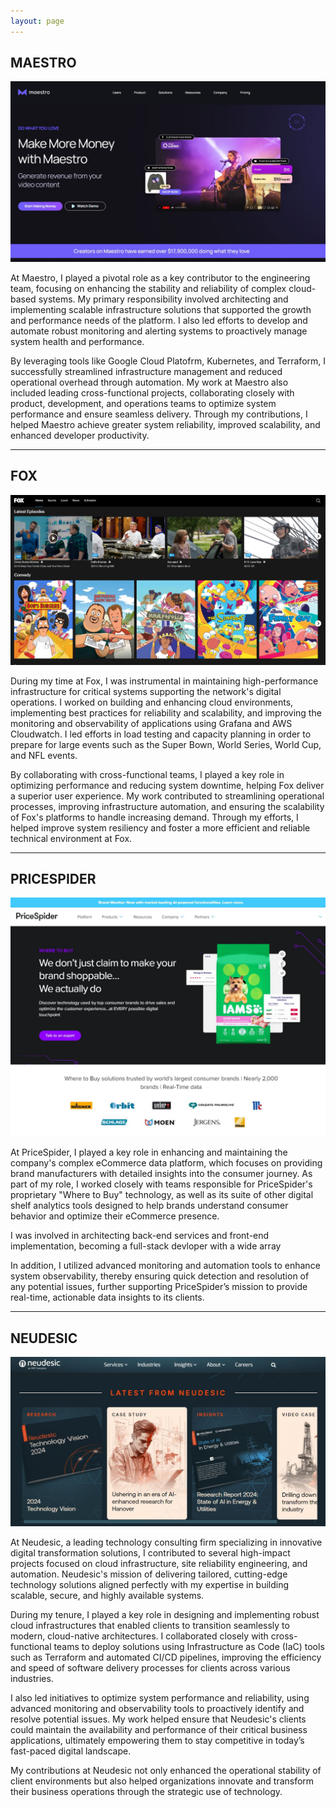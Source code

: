 ```yaml
---
layout: page
---
```


## MAESTRO

![Maestro Screen](https://raw.githubusercontent.com/ReverendHill/hillspace.github.io/refs/heads/main/static/img/maestro2.JPG)

At Maestro, I played a pivotal role as a key contributor to the engineering team, focusing on enhancing the stability and reliability of complex cloud-based systems. My primary responsibility involved architecting and implementing scalable infrastructure solutions that supported the growth and performance needs of the platform. I also led efforts to develop and automate robust monitoring and alerting systems to proactively manage system health and performance.

By leveraging tools like Google Cloud Platofrm, Kubernetes, and Terraform, I successfully streamlined infrastructure management and reduced operational overhead through automation. My work at Maestro also included leading cross-functional projects, collaborating closely with product, development, and operations teams to optimize system performance and ensure seamless delivery. Through my contributions, I helped Maestro achieve greater system reliability, improved scalability, and enhanced developer productivity.

---

## FOX

![Fox Screen](https://raw.githubusercontent.com/ReverendHill/hillspace.github.io/refs/heads/main/static/img/fox2.JPG)

During my time at Fox, I was instrumental in maintaining high-performance infrastructure for critical systems supporting the network's digital operations. I worked on building and enhancing cloud environments, implementing best practices for reliability and scalability, and improving the monitoring and observability of applications using Grafana and AWS Cloudwatch. I led efforts in load testing and capacity planning in order to prepare for large events such as the Super Bown, World Series, World Cup, and NFL events. 

By collaborating with cross-functional teams, I played a key role in optimizing performance and reducing system downtime, helping Fox deliver a superior user experience. My work contributed to streamlining operational processes, improving infrastructure automation, and ensuring the scalability of Fox's platforms to handle increasing demand. Through my efforts, I helped improve system resiliency and foster a more efficient and reliable technical environment at Fox.

---

## PRICESPIDER

![Pricespider Screen](https://raw.githubusercontent.com/ReverendHill/hillspace.github.io/refs/heads/main/static/img/pricespider2.JPG)

At PriceSpider, I played a key role in enhancing and maintaining the company's complex eCommerce data platform, which focuses on providing brand manufacturers with detailed insights into the consumer journey. As part of my role, I worked closely with teams responsible for PriceSpider's proprietary "Where to Buy" technology, as well as its suite of other digital shelf analytics tools designed to help brands understand consumer behavior and optimize their eCommerce presence.

I was involved in architecting back-end services and front-end implementation, becoming a full-stack devloper with a wide array 

In addition, I utilized advanced monitoring and automation tools to enhance system observability, thereby ensuring quick detection and resolution of any potential issues, further supporting PriceSpider’s mission to provide real-time, actionable data insights to its clients.

---

## NEUDESIC

![Neudesic Screen](https://raw.githubusercontent.com/ReverendHill/hillspace.github.io/refs/heads/main/static/img/neudesic1.JPG)

At Neudesic, a leading technology consulting firm specializing in innovative digital transformation solutions, I contributed to several high-impact projects focused on cloud infrastructure, site reliability engineering, and automation. Neudesic's mission of delivering tailored, cutting-edge technology solutions aligned perfectly with my expertise in building scalable, secure, and highly available systems.

During my tenure, I played a key role in designing and implementing robust cloud infrastructures that enabled clients to transition seamlessly to modern, cloud-native architectures. I collaborated closely with cross-functional teams to deploy solutions using Infrastructure as Code (IaC) tools such as Terraform and automated CI/CD pipelines, improving the efficiency and speed of software delivery processes for clients across various industries.

I also led initiatives to optimize system performance and reliability, using advanced monitoring and observability tools to proactively identify and resolve potential issues. My work helped ensure that Neudesic's clients could maintain the availability and performance of their critical business applications, ultimately empowering them to stay competitive in today’s fast-paced digital landscape.

My contributions at Neudesic not only enhanced the operational stability of client environments but also helped organizations innovate and transform their business operations through the strategic use of technology.



